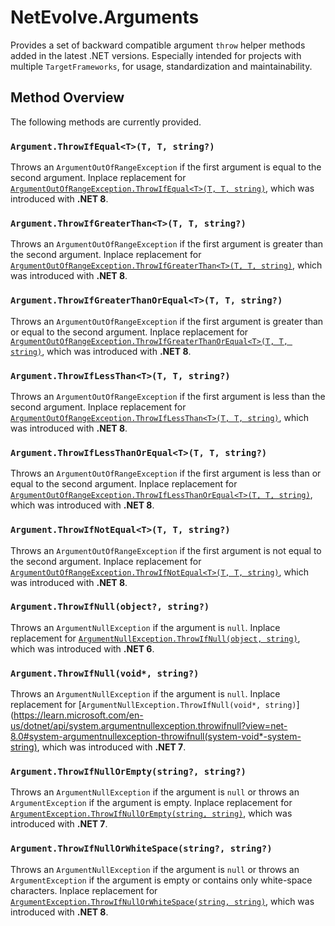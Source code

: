 # NetEvolve.Arguments
Provides a set of backward compatible argument `throw` helper methods added in the latest .NET versions.
Especially intended for projects with multiple `TargetFrameworks`, for usage, standardization and maintainability.

## Method Overview
The following methods are currently provided.

### `Argument.ThrowIfEqual<T>(T, T, string?)`
Throws an `ArgumentOutOfRangeException` if the first argument is equal to the second argument. Inplace replacement for [`ArgumentOutOfRangeException.ThrowIfEqual<T>(T, T, string)`](https://learn.microsoft.com/en-us/dotnet/api/system.argumentoutofrangeexception.throwifequal), which was introduced with **.NET 8**.

### `Argument.ThrowIfGreaterThan<T>(T, T, string?)`
Throws an `ArgumentOutOfRangeException` if the first argument is greater than the second argument. Inplace replacement for [`ArgumentOutOfRangeException.ThrowIfGreaterThan<T>(T, T, string)`](https://learn.microsoft.com/en-us/dotnet/api/system.argumentoutofrangeexception.throwifgreaterthan), which was introduced with **.NET 8**.

### `Argument.ThrowIfGreaterThanOrEqual<T>(T, T, string?)`
Throws an `ArgumentOutOfRangeException` if the first argument is greater than or equal to the second argument. Inplace replacement for [`ArgumentOutOfRangeException.ThrowIfGreaterThanOrEqual<T>(T, T, string)`](https://learn.microsoft.com/en-us/dotnet/api/system.argumentoutofrangeexception.throwifgreaterthanorequal), which was introduced with **.NET 8**.

### `Argument.ThrowIfLessThan<T>(T, T, string?)`
Throws an `ArgumentOutOfRangeException` if the first argument is less than the second argument. Inplace replacement for [`ArgumentOutOfRangeException.ThrowIfLessThan<T>(T, T, string)`](https://learn.microsoft.com/en-us/dotnet/api/system.argumentoutofrangeexception.throwiflessthan), which was introduced with **.NET 8**.

### `Argument.ThrowIfLessThanOrEqual<T>(T, T, string?)`
Throws an `ArgumentOutOfRangeException` if the first argument is less than or equal to the second argument. Inplace replacement for [`ArgumentOutOfRangeException.ThrowIfLessThanOrEqual<T>(T, T, string)`](https://learn.microsoft.com/en-us/dotnet/api/system.argumentoutofrangeexception.throwiflessthanorequal), which was introduced with **.NET 8**.

### `Argument.ThrowIfNotEqual<T>(T, T, string?)`
Throws an `ArgumentOutOfRangeException` if the first argument is not equal to the second argument. Inplace replacement for [`ArgumentOutOfRangeException.ThrowIfNotEqual<T>(T, T, string)`](https://learn.microsoft.com/en-us/dotnet/api/system.argumentoutofrangeexception.throwifnotequal), which was introduced with **.NET 8**.

### `Argument.ThrowIfNull(object?, string?)`
Throws an `ArgumentNullException` if the argument is `null`. Inplace replacement for [`ArgumentNullException.ThrowIfNull(object, string)`](https://learn.microsoft.com/en-us/dotnet/api/system.argumentnullexception.throwifnull), which was introduced with **.NET 6**.

### `Argument.ThrowIfNull(void*, string?)`
Throws an `ArgumentNullException` if the argument is `null`. Inplace replacement for [`ArgumentNullException.ThrowIfNull(void*, string)`](https://learn.microsoft.com/en-us/dotnet/api/system.argumentnullexception.throwifnull?view=net-8.0#system-argumentnullexception-throwifnull(system-void*-system-string), which was introduced with **.NET 7**.

### `Argument.ThrowIfNullOrEmpty(string?, string?)`
Throws an `ArgumentNullException` if the argument is `null` or throws an `ArgumentException` if the argument is empty. Inplace replacement for [`ArgumentException.ThrowIfNullOrEmpty(string, string)`](https://learn.microsoft.com/en-us/dotnet/api/system.argumentexception.throwifnullorempty), which was introduced with **.NET 7**.

### `Argument.ThrowIfNullOrWhiteSpace(string?, string?)`
Throws an `ArgumentNullException` if the argument is `null` or throws an `ArgumentException` if the argument is empty or contains only white-space characters. Inplace replacement for [`ArgumentException.ThrowIfNullOrWhiteSpace(string, string)`](https://learn.microsoft.com/en-us/dotnet/api/system.argumentexception.throwifnullorwhitespace), which was introduced with **.NET 8**.